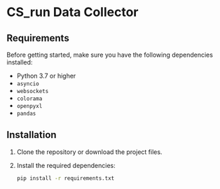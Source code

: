 # CS_run Data Collector

## Requirements

Before getting started, make sure you have the following dependencies installed:

- Python 3.7 or higher
- `asyncio`
- `websockets`
- `colorama`
- `openpyxl`
- `pandas`

## Installation

1. Clone the repository or download the project files.
2. Install the required dependencies:

   ```bash
   pip install -r requirements.txt
